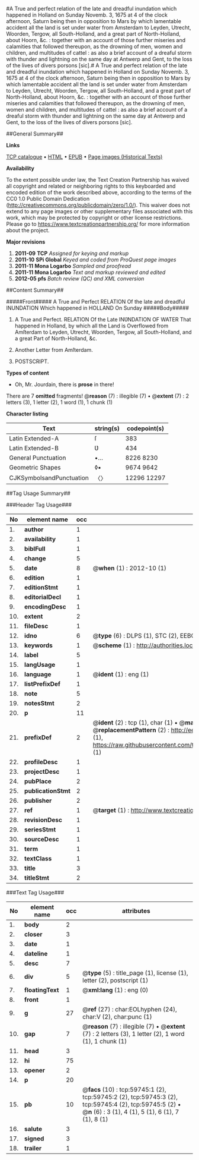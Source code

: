 #A True and perfect relation of the late and dreadful inundation which happened in Holland on Sunday Novemb. 3, 1675 at 4 of the clock afternoon, Saturn being then in opposition to Mars by which lamentable accident all the land is set under water from Amsterdam to Leyden, Utrecht, Woorden, Tergow, all South-Holland, and a great part of North-Holland, about Hoorn, &c. : together with an account of those further miseries and calamities that followed thereupon, as the drowning of men, women and children, and multitudes of cattel : as also a brief account of a dreaful storm with thunder and lightning on the same day at Antwerp and Gent, to the loss of the lives of divers porsons [sic].#
A True and perfect relation of the late and dreadful inundation which happened in Holland on Sunday Novemb. 3, 1675 at 4 of the clock afternoon, Saturn being then in opposition to Mars by which lamentable accident all the land is set under water from Amsterdam to Leyden, Utrecht, Woorden, Tergow, all South-Holland, and a great part of North-Holland, about Hoorn, &c. : together with an account of those further miseries and calamities that followed thereupon, as the drowning of men, women and children, and multitudes of cattel : as also a brief account of a dreaful storm with thunder and lightning on the same day at Antwerp and Gent, to the loss of the lives of divers porsons [sic].

##General Summary##

**Links**

[TCP catalogue](http://www.ota.ox.ac.uk/tcp/)  • 
[HTML](http://tei.it.ox.ac.uk/tcp/Texts-HTML/free/A52/A52915.html)  • 
[EPUB](http://tei.it.ox.ac.uk/tcp/Texts-EPUB/free/A52/A52915.epub) • 
[Page images (Historical Texts)](https://historicaltexts.jisc.ac.uk/eebo-12334703e)

**Availability**

To the extent possible under law, the Text Creation Partnership has waived all copyright and related or neighboring rights to this keyboarded and encoded edition of the work described above, according to the terms of the CC0 1.0 Public Domain Dedication (http://creativecommons.org/publicdomain/zero/1.0/). This waiver does not extend to any page images or other supplementary files associated with this work, which may be protected by copyright or other license restrictions. Please go to https://www.textcreationpartnership.org/ for more information about the project.

**Major revisions**

1. __2011-09__ __TCP__ *Assigned for keying and markup*
1. __2011-10__ __SPi Global__ *Keyed and coded from ProQuest page images*
1. __2011-11__ __Mona Logarbo__ *Sampled and proofread*
1. __2011-11__ __Mona Logarbo__ *Text and markup reviewed and edited*
1. __2012-05__ __pfs__ *Batch review (QC) and XML conversion*

##Content Summary##

#####Front#####
A True and Perfect RELATION Of the late and dreadful INUNDATION Which happened in HOLLAND On Sunday 
#####Body#####

1. A True and Perfect. RELATION Of the Late INƲNDATION OF WATER That happened in Holland, by which all the Land is Overflowed from Amſterdam to Leyden, Utrecht, Woorden, Tergow, all South-Holland, and a great Part of North-Holland, &c.

1. Another Letter from Amſterdam.

1. POSTSCRIPT.

**Types of content**

  * Oh, Mr. Jourdain, there is **prose** in there!

There are 7 **omitted** fragments! 
 @__reason__ (7) : illegible (7)  •  @__extent__ (7) : 2 letters (3), 1 letter (2), 1 word (1), 1 chunk (1)

**Character listing**


|Text|string(s)|codepoint(s)|
|---|---|---|
|Latin Extended-A|ſ|383|
|Latin Extended-B|Ʋ|434|
|General Punctuation|•…|8226 8230|
|Geometric Shapes|◊▪|9674 9642|
|CJKSymbolsandPunctuation|〈〉|12296 12297|

##Tag Usage Summary##

###Header Tag Usage###

|No|element name|occ|attributes|
|---|---|---|---|
|1.|__author__|1||
|2.|__availability__|1||
|3.|__biblFull__|1||
|4.|__change__|5||
|5.|__date__|8| @__when__ (1) : 2012-10 (1)|
|6.|__edition__|1||
|7.|__editionStmt__|1||
|8.|__editorialDecl__|1||
|9.|__encodingDesc__|1||
|10.|__extent__|2||
|11.|__fileDesc__|1||
|12.|__idno__|6| @__type__ (6) : DLPS (1), STC (2), EEBO-CITATION (1), OCLC (1), VID (1)|
|13.|__keywords__|1| @__scheme__ (1) : http://authorities.loc.gov/ (1)|
|14.|__label__|5||
|15.|__langUsage__|1||
|16.|__language__|1| @__ident__ (1) : eng (1)|
|17.|__listPrefixDef__|1||
|18.|__note__|5||
|19.|__notesStmt__|2||
|20.|__p__|11||
|21.|__prefixDef__|2| @__ident__ (2) : tcp (1), char (1)  •  @__matchPattern__ (2) : ([0-9\-]+):([0-9IVX]+) (1), (.+) (1)  •  @__replacementPattern__ (2) : http://eebo.chadwyck.com/downloadtiff?vid=$1&page=$2 (1), https://raw.githubusercontent.com/textcreationpartnership/Texts/master/tcpchars.xml#$1 (1)|
|22.|__profileDesc__|1||
|23.|__projectDesc__|1||
|24.|__pubPlace__|2||
|25.|__publicationStmt__|2||
|26.|__publisher__|2||
|27.|__ref__|1| @__target__ (1) : http://www.textcreationpartnership.org/docs/. (1)|
|28.|__revisionDesc__|1||
|29.|__seriesStmt__|1||
|30.|__sourceDesc__|1||
|31.|__term__|1||
|32.|__textClass__|1||
|33.|__title__|3||
|34.|__titleStmt__|2||


###Text Tag Usage###

|No|element name|occ|attributes|
|---|---|---|---|
|1.|__body__|2||
|2.|__closer__|3||
|3.|__date__|1||
|4.|__dateline__|1||
|5.|__desc__|7||
|6.|__div__|5| @__type__ (5) : title_page (1), license (1), letter (2), postscript (1)|
|7.|__floatingText__|1| @__xml:lang__ (1) : eng (0)|
|8.|__front__|1||
|9.|__g__|27| @__ref__ (27) : char:EOLhyphen (24), char:V (2), char:punc (1)|
|10.|__gap__|7| @__reason__ (7) : illegible (7)  •  @__extent__ (7) : 2 letters (3), 1 letter (2), 1 word (1), 1 chunk (1)|
|11.|__head__|3||
|12.|__hi__|75||
|13.|__opener__|2||
|14.|__p__|20||
|15.|__pb__|10| @__facs__ (10) : tcp:59745:1 (2), tcp:59745:2 (2), tcp:59745:3 (2), tcp:59745:4 (2), tcp:59745:5 (2)  •  @__n__ (6) : 3 (1), 4 (1), 5 (1), 6 (1), 7 (1), 8 (1)|
|16.|__salute__|3||
|17.|__signed__|3||
|18.|__trailer__|1||

